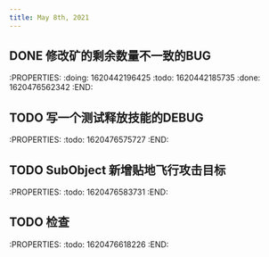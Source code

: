 ```yaml
---
title: May 8th, 2021
---
```


## DONE 修改矿的剩余数量不一致的BUG
:PROPERTIES:
:doing: 1620442196425
:todo: 1620442185735
:done: 1620476562342
:END:
## TODO 写一个测试释放技能的DEBUG
:PROPERTIES:
:todo: 1620476575727
:END:
## TODO SubObject 新增贴地飞行攻击目标
:PROPERTIES:
:todo: 1620476583731
:END:
## TODO 检查
:PROPERTIES:
:todo: 1620476618226
:END:
